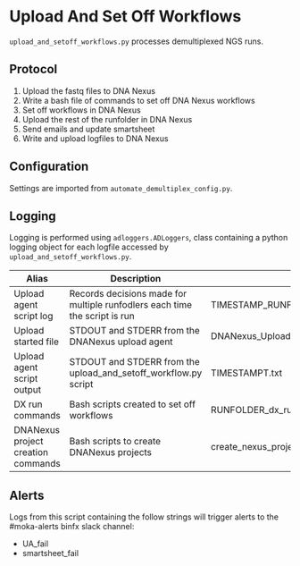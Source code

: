 
# Upload And Set Off Workflows

`upload_and_setoff_workflows.py` processes demultiplexed NGS runs.

## Protocol

1. Upload the fastq files to DNA Nexus
1. Write a bash file of commands to set off DNA Nexus workflows
1. Set off workflows in DNA Nexus
1. Upload the rest of the runfolder in DNA Nexus
1. Send emails and update smartsheet
1. Write and upload logfiles to DNA Nexus

## Configuration

Settings are imported from `automate_demultiplex_config.py`.

## Logging

Logging is performed using `adloggers.ADLoggers`, class containing a python logging object for each logfile accessed by `upload_and_setoff_workflows.py`.

| Alias | Description | Filename | Location
|---|---|---|---
|Upload agent script log|Records decisions made for multiple runfodlers each time the script is run|TIMESTAMP_RUNFOLDER__upload_and_setoff_workflow.log|/usr/local/src/mokaguys/automate_demultiplexing_logfiles/upload_agent_script_logfiles
|Upload started file|STDOUT and STDERR from the DNANexus upload agent| DNANexus_Upload_started.txt | Within the runfolder
|Upload agent script output|STDOUT and STDERR from the upload_and_setoff_workflow.py script| TIMESTAMPT.txt | /usr/local/src/mokaguys/automate_demultiplexing_logfiles/Upload_agent_stdout
|DX run commands|Bash scripts created to set off workflows| RUNFOLDER_dx_run_commands.sh | /usr/local/src/mokaguys/automate_demultiplexing_logfiles/dx_run_commands
|DNANexus project creation commands|Bash scripts to create DNANexus projects| create_nexus_project_RUNFOLDER.sh | /usr/local/src/mokaguys/automate_demultiplexing_logfiles/nexus_project_creation_scripts

## Alerts

Logs from this script containing the follow strings will trigger alerts to the #moka-alerts binfx slack channel:

* UA_fail
* smartsheet_fail
